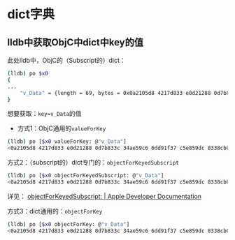 # dict字典

## lldb中获取ObjC中dict中key的值

此处lldb中，ObjC的（Subscript的）dict：

```bash
(lldb) po $x0
{
...
    "v_Data" = {length = 69, bytes = 0x0a2105d8 4217d833 e0d21288 0d7b833c ... a57f1bb8 1a416162 };
}
```

想要获取：`key=v_Data`的值

* 方式1：ObjC通用的`valueForKey`

```bash
(lldb) po [$x0 valueForKey: @"v_Data"]
<0a2105d8 4217d833 e0d21288 0d7b833c 34ae59c6 6dd91f37 c5e859dc 8338cb01 17067112 20d8eef6 4cc8de06 3a7cfb92 8f5af71d 8819ea0a cc4d00a4 04a57f1b b81a4161 62>
```

方式2：（subscript的）dict专门的：`objectForKeyedSubscript`

```bash
(lldb) po [$x0 objectForKeyedSubscript: @"v_Data"]
<0a2105d8 4217d833 e0d21288 0d7b833c 34ae59c6 6dd91f37 c5e859dc 8338cb01 17067112 20d8eef6 4cc8de06 3a7cfb92 8f5af71d 8819ea0a cc4d00a4 04a57f1b b81a4161 62>
```

详见：
[objectForKeyedSubscript: | Apple Developer Documentation](https://developer.apple.com/documentation/foundation/nsdictionary/1415430-objectforkeyedsubscript?language=objc)

方式3：dict通用的：`objectForKey`

```bash
(lldb) po [$x0 objectForKey: @"v_Data"]
<0a2105d8 4217d833 e0d21288 0d7b833c 34ae59c6 6dd91f37 c5e859dc 8338cb01 17067112 20d8eef6 4cc8de06 3a7cfb92 8f5af71d 8819ea0a cc4d00a4 04a57f1b b81a4161 62>
```

